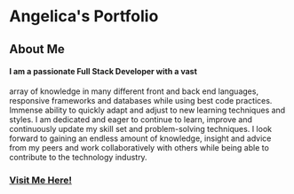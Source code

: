 # Angelica's Portfolio


## About Me

#### I am a passionate Full Stack Developer with a vast
array of knowledge in many different front and back
end languages, responsive frameworks and
databases while using best code practices. Immense
ability to quickly adapt and adjust to new learning
techniques and styles.
I am dedicated and eager to continue to learn,
improve and continuously update my skill set and
problem-solving techniques. I look forward to gaining
an endless amount of knowledge, insight and advice
from my peers and work collaboratively with others
while being able to contribute to the technology
industry.

### [Visit Me Here!](https://angelicalorraine.github.io/alh_portfolio/)




